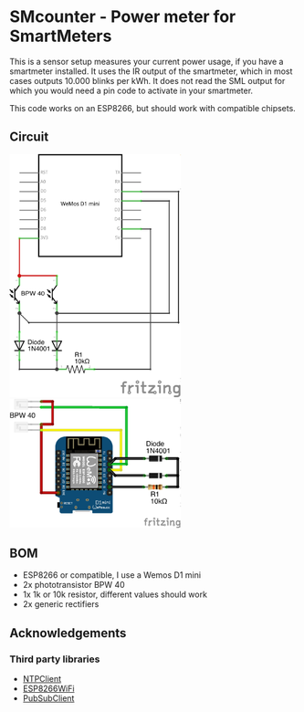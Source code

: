 # SMcounter - Power meter for SmartMeters

This is a sensor setup measures your current power usage, if you have a smartmeter installed. It uses the IR output of the smartmeter, which in most cases outputs 10.000 blinks per kWh. It does not read the SML output for which you would need a pin code to activate in your smartmeter.

This code works on an ESP8266, but should work with compatible chipsets. 

## Circuit

<img src="doc/SMcounter_circuit.png" width="300"> <img src="doc/SMcounter_circuit2.png" width="300">

## BOM

- ESP8266 or compatible, I use a Wemos D1 mini
- 2x phototransistor BPW 40
- 1x 1k or 10k resistor, different values should work
- 2x generic rectifiers

## Acknowledgements

### Third party libraries

- [NTPClient](https://github.com/arduino-libraries/NTPClient)
- [ESP8266WiFi](https://github.com/ekstrand/ESP8266wifi)
- [PubSubClient](https://github.com/knolleary/pubsubclient)
